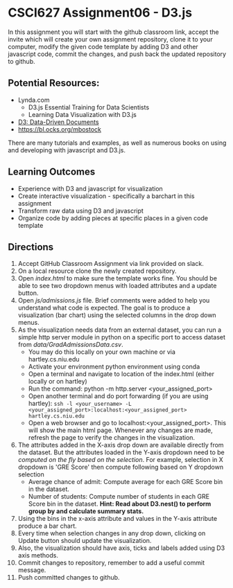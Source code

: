 # CSCI627 Assignment06 - D3.js
In this assignment you will start with the github classroom link, accept the invite which will create your own assignment repository, clone it to your computer, modify the given code template by adding D3 and other javascript code, commit the changes, and push back the updated repository to github.

## Potential Resources:
- Lynda.com
    - D3.js Essential Training for Data Scientists
    - Learning Data Visualization with D3.js
- [D3: Data-Driven Documents](https://d3js.org)
- https://bl.ocks.org/mbostock

There are many tutorials and examples, as well as numerous books on using and developing with javascript and D3.js.
    
## Learning Outcomes
- Experience with D3 and javascript for visualization
- Create interactive visualization - specifically a barchart in this assignment
- Transform raw data using D3 and javascript
- Organize code by adding pieces at specific places in a given code template

## Directions
1. Accept GitHub Classroom Assignment via link provided on slack.
2. On a local resource clone the newly created repository.
3. Open *index.html* to make sure the template works fine. You should be able to see two dropdown menus with loaded attributes and a update button.
4. Open *js/admissions.js* file. Brief comments were added to help you understand what code is expected. The goal is to produce a visualization (bar chart) using the selected columns in the drop down menus.
5. As the visualization needs data from an external dataset, you can run a simple http server module in python on a specific port to access dataset from *data/GradAdmissionsData.csv*.
    - You may do this locally on your own machine or via hartley.cs.niu.edu 
    - Activate your environment python environment using conda
    - Open a terminal and navigate to location of the index.html (either locally or on hartley)
    - Run the command: python -m http.server <your_assigned_port>
    - Open another terminal and do port forwarding (if you are using hartley):
    	`ssh -l <your_username> -L <your_assigned_port>:localhost:<your_assigned_port> hartley.cs.niu.edu`
    - Open a web browser and go to localhost:<your_assigned_port>. This will show the main html page. Whenever any changes are made, refresh the page to verify the changes in the visualization.
6. The attributes added in the X-axis drop down are available directly from the dataset. But the attributes loaded in the Y-axis dropdown need to be *computed on the fly based on the selection*. For example, selection in X dropdown is 'GRE Score' then compute following based on Y dropdown selection
    - Average chance of admit: Compute average for each GRE Score bin in the dataset.
    - Number of students: Compute number of students in each GRE Score bin in the dataset.
    __Hint: Read about D3.nest() to perform group by and calculate summary stats.__
7. Using the bins in the x-axis attribute and values in the Y-axis attribute produce a bar chart.
8. Every time when selection changes in any drop down, clicking on Update button should update the visualization.
9. Also, the visualization should have axis, ticks and labels added using D3 axis methods.
10. Commit changes to repository, remember to add a useful commit message.
11. Push committed changes to github.
